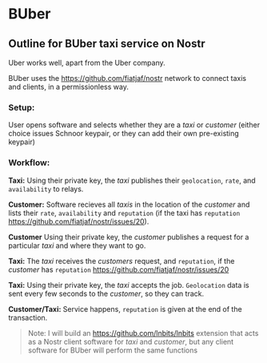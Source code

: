 # BUber
## Outline for BUber taxi service on Nostr

Uber works well, apart from the Uber company.

BUber uses the https://github.com/fiatjaf/nostr network to connect taxis and clients, in a permissionless way.

### Setup:

User opens software and selects whether they are a *taxi* or *customer* (either choice issues Schnoor keypair, or they can add their own pre-existing keypair)

### Workflow:

**Taxi:** Using their private key, the *taxi* publishes their `geolocation`, `rate`, and `availability` to relays.

**Customer:** Software recieves all *taxis* in the location of the *customer* and lists their `rate`, `availability` and `reputation` (if the taxi has `reputation` https://github.com/fiatjaf/nostr/issues/20).

**Customer** Using their private key, the *customer* publishes a request for a particular *taxi* and where they want to go.

**Taxi:** The *taxi* receives the *customers* request, and `reputation`, if the *customer* has `reputation` https://github.com/fiatjaf/nostr/issues/20

**Taxi:** Using their private key, the *taxi* accepts the job. `Geolocation` data is sent every few seconds to the *customer*, so they can track.

**Customer/Taxi:** Service happens, `reputation` is given at the end of the transaction.

> Note: I will build an https://github.com/lnbits/lnbits extension that acts as a Nostr client software for *taxi* and *customer*, but any client software for BUber will perform the same functions
